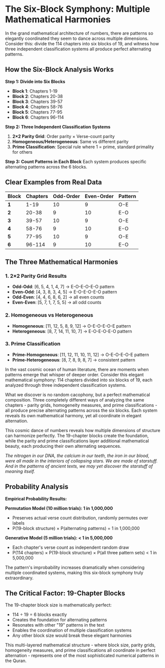 # The Six-Block Symphony: Multiple Mathematical Harmonies

In the grand mathematical architecture of numbers, there are patterns so elegantly coordinated they seem to dance across multiple dimensions. Consider this: divide the 114 chapters into six blocks of 19, and witness how three independent classification systems all produce perfect alternating patterns.

## How the Six-Block Analysis Works

**Step 1: Divide into Six Blocks**

- **Block 1**: Chapters 1-19
- **Block 2**: Chapters 20-38
- **Block 3**: Chapters 39-57
- **Block 4**: Chapters 58-76
- **Block 5**: Chapters 77-95
- **Block 6**: Chapters 96-114

**Step 2: Three Independent Classification Systems**

1. **2×2 Parity Grid**: Order parity × Verse-count parity
2. **Homogeneous/Heterogeneous**: Same vs different parity
3. **Prime Classification**: Special rule where 1 = prime, standard primality for others

**Step 3: Count Patterns in Each Block**
Each system produces specific alternating patterns across the 6 blocks.

## Clear Examples from Real Data

| Block | Chapters | Odd-Order | Even-Order | Pattern |
| ----- | -------- | --------- | ---------- | ------- |
| **1** | 1-19     | 10        | 9          | O-E     |
| **2** | 20-38    | 9         | 10         | E-O     |
| **3** | 39-57    | 10        | 9          | O-E     |
| **4** | 58-76    | 9         | 10         | E-O     |
| **5** | 77-95    | 10        | 9          | O-E     |
| **6** | 96-114   | 9         | 10         | E-O     |

## The Three Mathematical Harmonies

### 1. 2×2 Parity Grid Results

- **Odd-Odd**: [6, 5, 4, 1, 4, 7] → E-O-E-O-E-O pattern
- **Even-Odd**: [4, 3, 8, 3, 4, 5] → E-O-E-O-E-O pattern
- **Odd-Even**: [4, 4, 6, 8, 6, 2] → all even counts
- **Even-Even**: [5, 7, 1, 7, 5, 5] → all odd counts

### 2. Homogeneous vs Heterogeneous

- **Homogeneous**: [11, 12, 5, 8, 9, 12] → O-E-O-E-O-E pattern
- **Heterogeneous**: [8, 7, 14, 11, 10, 7] → E-O-E-O-E-O pattern

### 3. Prime Classification

- **Prime-Homogeneous**: [11, 12, 11, 10, 11, 12] → O-E-O-E-O-E pattern
- **Prime-Heterogeneous**: [8, 7, 8, 9, 8, 7] → consistent pattern

In the vast cosmic ocean of human literature, there are moments when patterns emerge that whisper of deeper order. Consider this elegant mathematical symphony: 114 chapters divided into six blocks of 19, each analyzed through three independent classification systems.

What we discover is no random cacophony, but a perfect mathematical composition. Three completely different ways of analyzing the same chapters - parity grids, homogeneity measures, and prime classifications - all produce precise alternating patterns across the six blocks. Each system reveals its own mathematical harmony, yet all coordinate in elegant alternation.

This cosmic dance of numbers reveals how multiple dimensions of structure can harmonize perfectly. The 19-chapter blocks create the foundation, while the parity and prime classifications layer additional mathematical beauty, each producing their own alternating sequences.

_The nitrogen in our DNA, the calcium in our teeth, the iron in our blood, were all made in the interiors of collapsing stars. We are made of starstuff. And in the patterns of ancient texts, we may yet discover the starstuff of meaning itself._

## Probability Analysis

**Empirical Probability Results:**

**Permutation Model (10 million trials): 1 in 1,000,000**

- Preserves actual verse count distribution, randomly permutes over labels
- P(19-block structure) × P(alternating patterns) = 1 in 1,000,000

**Generative Model (5 million trials): < 1 in 5,000,000**

- Each chapter's verse count as independent random draw
- P(114 chapters) × P(19-block structure) × P(all three pattern sets) < 1 in 5,000,000

The pattern's improbability increases dramatically when considering multiple coordinated systems, making this six-block symphony truly extraordinary.

## The Critical Factor: 19-Chapter Blocks

The 19-chapter block size is mathematically perfect:

- 114 ÷ 19 = 6 blocks exactly
- Creates the foundation for alternating patterns
- Resonates with other "19" patterns in the text
- Enables the coordination of multiple classification systems
- Any other block size would break these elegant harmonies

This multi-layered mathematical structure - where block size, parity grids, homogeneity measures, and prime classifications all coordinate in perfect alternation - represents one of the most sophisticated numerical patterns in the Quran.
